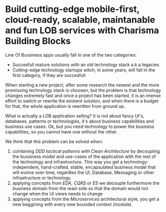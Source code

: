 
Build cutting-edge mobile-first, cloud-ready, scalable, maintanable and fun LOB services with Charisma Building Blocks
===============


Line Of Bussiness apps usually fall in one of the two categories:
* Succesfull mature solutions with an old technology stack a.k.a legacies
* Cutting-edge technology startups witch, in some years, will fall in the first category, if they are succesfull


When starting a new project, after some research the newest and the more promissing technology stack is choosen, but the problem is that technology changes extremely fast and once a project has been started, 
it is an imense effort to switch or rewrite the existent solution, and when there is a budget for that, the whole application is rewritten from ground up.

What is actually a LOB application selling? It is not about fancy UI's, databases, patterns or technologies, it's about business capabilities and business use cases. 
Ok, but you need technology to power the business capabilities, so you cannot have one without the other.

We think that this problem can be solved when:
1. combining *DDD tactical patterns with Clean Architecture* by decoupling the bussiness model and use-cases of the application with the rest of the technology and infrastructure.
This way you get a technology-independent, hand-crafted, stable, encapsulated business model that will evolve over time, regardles the UI, Database, Messaging or other infrastructure or technology.
2. applying concepts from *EDA, CQRS or ES* we decouple furthermore the business domain from the read-side so that the domain would not change when the UI views needs to change
3. applying concepts from the *Microservices* architectural style, you get a new beggining with every new bounded context (module).


